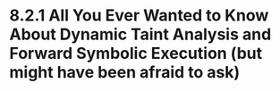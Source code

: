 # 8.2.1 All You Ever Wanted to Know About Dynamic Taint Analysis and Forward Symbolic Execution (but might have been afraid to ask)

